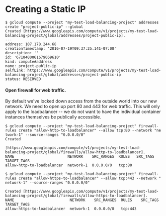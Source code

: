 # Creating a Static IP


```
$ gcloud compute --project "my-test-load-balancing-project" addresses create "project-public-ip" --global
Created [https://www.googleapis.com/compute/v1/projects/my-test-load-balancing-project/global/addresses/project-public-ip].
---
address: 107.178.244.68
creationTimestamp: '2016-07-19T09:37:25.141-07:00'
description: ''
id: '6710400061679069610'
kind: compute#address
name: project-public-ip
selfLink: https://www.googleapis.com/compute/v1/projects/my-test-load-balancing-project/global/addresses/project-public-ip
status: RESERVED
```

#### Open firewall for web traffic.
By default we've locked down access from the outside world into our new network. We need to open up port 80 and 443 for web traffic. This will only apply to the loadbalancer -- we do not want to have the individual container instances themselves be publically accessible.

```
$ gcloud compute --project "my-test-load-balancing-project" firewall-rules create "allow-http-to-loadbalancer" --allow tcp:80 --network "ne
twork-1" --source-ranges "0.0.0.0/0"
Created

[https://www.googleapis.com/compute/v1/projects/my-test-load-balancing-project/global/firewalls/allow-http-to-loadbalancer].
NAME                        NETWORK    SRC_RANGES  RULES   SRC_TAGS  TARGET_TAGS
allow-http-to-loadbalancer  network-1  0.0.0.0/0   tcp:80

$ gcloud compute --project "my-test-load-balancing-project" firewall-rules create "allow-https-to-loadbalancer" --allow tcp:443 --network "
network-1" --source-ranges "0.0.0.0/0"

Created [https://www.googleapis.com/compute/v1/projects/my-test-load-balancing-project/global/firewalls/allow-https-to-loadbalancer].
NAME                         NETWORK    SRC_RANGES  RULES    SRC_TAGS  TARGET_TAGS
allow-https-to-loadbalancer  network-1  0.0.0.0/0   tcp:443

```